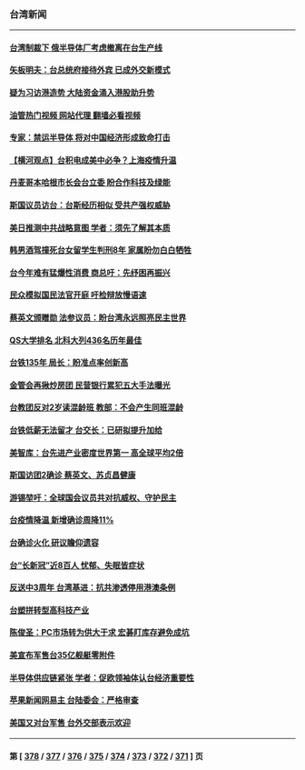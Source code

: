### 台湾新闻
---
#### [台湾制裁下 俄半导体厂考虑撤离在台生产线](../../pages/ncid1349361/n13756317.md?06102045) 
#### [矢板明夫：台总统府接待外宾 已成外交新模式](../../pages/ncid1349361/n13756264.md?06102045) 
#### [疑为习访港造势 大陆资金涌入港股助升势](../../pages/ncid1349361/n13756127.md?06102045) 
#### [油管热门视频 网站代理 翻墙必看视频](http://209.222.30.114:81/youtube.html?06102045)
#### [专家：禁运半导体 将对中国经济形成致命打击](../../pages/ncid1349361/n13755558.md?06102045) 
#### [【横河观点】台积电成美中必争？上海疫情升温](../../pages/ncid1349361/n13756147.md?06102045) 
#### [丹麦哥本哈根市长会台立委 盼合作科技及绿能](../../pages/ncid1349361/n13755894.md?06102045) 
#### [斯国议员访台：台斯经历相似 受共产强权威胁](../../pages/ncid1349361/n13755821.md?06102045) 
#### [美日推测中共战略意图  学者：须先了解其本质](../../pages/ncid1349361/n13755236.md?06102045) 
#### [韩男酒驾撞死台女留学生判刑8年 家属盼勿白白牺牲](../../pages/ncid1349361/n13755896.md?06102045) 
#### [台今年难有猛爆性消费 商总吁：先纾困再振兴](../../pages/ncid1349361/n13755864.md?06102045) 
#### [民众模拟国民法官开庭 吁检辩放慢语速](../../pages/ncid1349361/n13755899.md?06102045) 
#### [蔡英文颁赠勋 法参议员：盼台湾永远照亮民主世界](../../pages/ncid1349361/n13755869.md?06102045) 
#### [QS大学排名 北科大列436名历年最佳](../../pages/ncid1349361/n13755881.md?06102045) 
#### [台铁135年 局长：盼准点率创新高](../../pages/ncid1349361/n13755882.md?06102045) 
#### [金管会再揪炒房团 民营银行累犯五大手法曝光](../../pages/ncid1349361/n13755873.md?06102045) 
#### [台教团反对2岁读混龄班 教部：不会产生同班混龄](../../pages/ncid1349361/n13755877.md?06102045) 
#### [台铁低薪无法留才 台交长：已研拟提升加给](../../pages/ncid1349361/n13755879.md?06102045) 
#### [美智库：台先进产业密度世界第一 高全球平均2倍](../../pages/ncid1349361/n13755866.md?06102045) 
#### [斯国访团2确诊 蔡英文、苏贞昌健康](../../pages/ncid1349361/n13755840.md?06102045) 
#### [游锡堃吁：全球国会议员共对抗威权、守护民主](../../pages/ncid1349361/n13755792.md?06102045) 
#### [台疫情降温 新增确诊周降11%](../../pages/ncid1349361/n13755826.md?06102045) 
#### [台确诊火化 研议瞻仰遗容](../../pages/ncid1349361/n13755828.md?06102045) 
#### [台“长新冠”近8百人 忧郁、失眠皆症状](../../pages/ncid1349361/n13755817.md?06102045) 
#### [反送中3周年 台湾基进：抗共渗透停用港澳条例](../../pages/ncid1349361/n13755772.md?06102045) 
#### [台塑拼转型高科技产业](../../pages/ncid1349361/n13755819.md?06102045) 
#### [陈俊圣：PC市场转为供大于求 宏碁盯库存避免成坑](../../pages/ncid1349361/n13755775.md?06102045) 
#### [美宣布军售台35亿舰艇零附件](../../pages/ncid1349361/n13755777.md?06102045) 
#### [半导体供应链紧张 学者：促欧领袖体认台经济重要性](../../pages/ncid1349361/n13755730.md?06102045) 
#### [苹果新闻网易主 台陆委会：严格审查](../../pages/ncid1349361/n13755740.md?06102045) 
#### [美国又对台军售 台外交部表示欢迎](../../pages/ncid1349361/n13755756.md?06102045) 

---
#### 第 [ [378](./378.md?06102045) / [377](./377.md?06102045) / [376](./376.md?06102045) / [375](./375.md?06102045) / [374](./374.md?06102045) / [373](./373.md?06102045) / [372](./372.md?06102045) / [371](./371.md?06102045) ] 页
